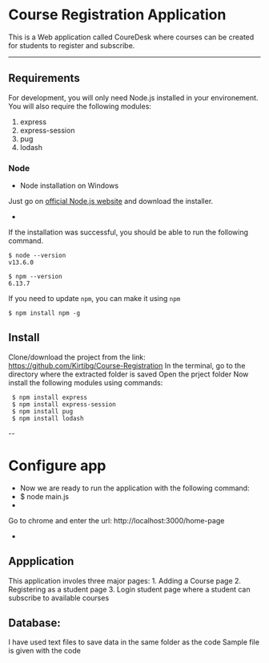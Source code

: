 # Course Registration Application

This is a Web application called CoureDesk where courses can be created for students to register and subscribe. 

---
## Requirements

For development, you will only need Node.js installed in your environement. You will also require the following modules:
1. express
2. express-session
3. pug
4. lodash 

### Node
-  Node installation on Windows

  Just go on [official Node.js website](https://nodejs.org/) and download the installer.

-
If the installation was successful, you should be able to run the following command.

    $ node --version
    v13.6.0

    $ npm --version
    6.13.7

If you need to update `npm`, you can make it using `npm`

    $ npm install npm -g


## Install

   Clone/download the project from the link: https://github.com/Kirtibg/Course-Registration
   In the terminal, go to the directory where the extracted folder is saved
   Open the prject folder 
   Now install the following modules using commands:
   
     $ npm install express
     $ npm install express-session
     $ npm install pug
     $ npm install lodash 


--


# Configure app
-
    Now we are ready to run the application with the following command:
-
    $ node main.js
 -
Go to chrome and enter the url: http://localhost:3000/home-page

-

## Appplication
This application involes three major pages:
    1. Adding a Course page
    2. Registering as a student page
    3. Login student page where a student can subscribe to available courses
    
## Database:
   I have used text files to save data in the same folder as the code
   Sample file is given with the code
